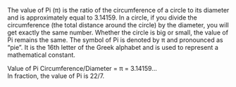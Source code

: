 The value of Pi (π) is the ratio of the circumference of a circle to its diameter and is approximately equal to 3.14159. 
In a circle, if you divide the circumference (the total distance around the circle) by the diameter, you will get exactly the same number. Whether the circle is big or small, the value of Pi remains the same. 
The symbol of Pi is denoted by π and pronounced as “pie”. It is the 16th letter of the Greek alphabet and is used to represent a mathematical constant.

Value of Pi
Circumference/Diameter = π = 3.14159…	
In fraction, the value of Pi is 22/7.
